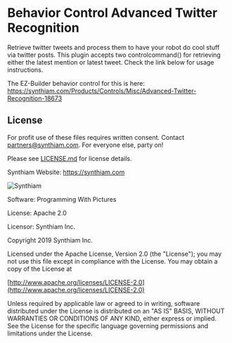# Behavior Control Advanced Twitter Recognition

Retrieve twitter tweets and process them to have your robot do cool stuff via twitter posts. This plugin accepts two controlcommand() for retrieving either the latest mention or latest tweet. Check the link below for usage instructions.

The EZ-Builder behavior control for this is here: https://synthiam.com/Products/Controls/Misc/Advanced-Twitter-Recognition-18673

## License

For profit use of these files requires written consent. Contact partners@synthiam.com. For everyone else, party on!

Please see [LICENSE.md](https://github.com/synthiam/Behavior_Control_Advanced_Twitter_Recognition/blob/master/LICENSE.md) for license details.

Synthiam Website: https://synthiam.com

![Synthiam](https://live.staticflickr.com/65535/47791527651_358dffb302_m.jpg)

Software: Programming With Pictures

License: Apache 2.0

Licensor: Synthiam Inc.

Copyright 2019 Synthiam Inc.

Licensed under the Apache License, Version 2.0 (the "License");
you may not use this file except in compliance with the License.
You may obtain a copy of the License at

[http://www.apache.org/licenses/LICENSE-2.0](http://www.apache.org/licenses/LICENSE-2.0)

Unless required by applicable law or agreed to in writing, software
distributed under the License is distributed on an "AS IS" BASIS,
WITHOUT WARRANTIES OR CONDITIONS OF ANY KIND, either express or implied.
See the License for the specific language governing permissions and
limitations under the License.
